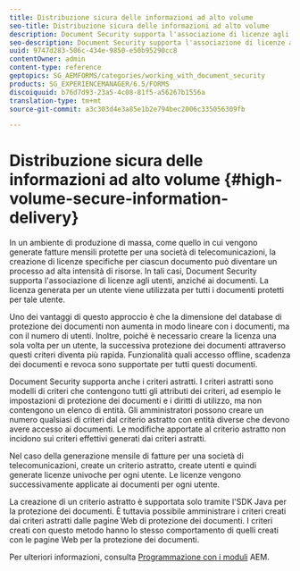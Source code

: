 ```yaml
---
title: Distribuzione sicura delle informazioni ad alto volume
seo-title: Distribuzione sicura delle informazioni ad alto volume
description: Document Security supporta l'associazione di licenze agli utenti, anziché ai documenti negli ambienti di produzione di massa.
seo-description: Document Security supporta l'associazione di licenze agli utenti, anziché ai documenti negli ambienti di produzione di massa.
uuid: 9747d283-506c-434e-9850-e50b95290cc8
contentOwner: admin
content-type: reference
geptopics: SG_AEMFORMS/categories/working_with_document_security
products: SG_EXPERIENCEMANAGER/6.5/FORMS
discoiquuid: b76d7d93-23a5-4c08-81f5-a56267b1556a
translation-type: tm+mt
source-git-commit: a3c303d4e3a85e1b2e794bec2006c335056309fb

---
```



# Distribuzione sicura delle informazioni ad alto volume {#high-volume-secure-information-delivery}

In un ambiente di produzione di massa, come quello in cui vengono generate fatture mensili protette per una società di telecomunicazioni, la creazione di licenze specifiche per ciascun documento può diventare un processo ad alta intensità di risorse. In tali casi, Document Security supporta l&#39;associazione di licenze agli utenti, anziché ai documenti. La licenza generata per un utente viene utilizzata per tutti i documenti protetti per tale utente.

Uno dei vantaggi di questo approccio è che la dimensione del database di protezione dei documenti non aumenta in modo lineare con i documenti, ma con il numero di utenti. Inoltre, poiché è necessario creare la licenza una sola volta per un utente, la successiva protezione dei documenti attraverso questi criteri diventa più rapida. Funzionalità quali accesso offline, scadenza dei documenti e revoca sono supportate per tutti questi documenti.

Document Security supporta anche i criteri astratti. I criteri astratti sono modelli di criteri che contengono tutti gli attributi dei criteri, ad esempio le impostazioni di protezione dei documenti e i diritti di utilizzo, ma non contengono un elenco di entità. Gli amministratori possono creare un numero qualsiasi di criteri dal criterio astratto con entità diverse che devono avere accesso ai documenti. Le modifiche apportate al criterio astratto non incidono sui criteri effettivi generati dai criteri astratti.

Nel caso della generazione mensile di fatture per una società di telecomunicazioni, create un criterio astratto, create utenti e quindi generate licenze univoche per ogni utente. Le licenze vengono successivamente applicate ai documenti per ogni utente.

La creazione di un criterio astratto è supportata solo tramite l&#39;SDK Java per la protezione dei documenti. È tuttavia possibile amministrare i criteri creati dai criteri astratti dalle pagine Web di protezione dei documenti. I criteri creati con questo metodo hanno lo stesso comportamento di quelli creati con le pagine Web per la protezione dei documenti.

Per ulteriori informazioni, consulta [Programmazione con i moduli](https://www.adobe.com/go/learn_aemforms_programming_63) AEM.
